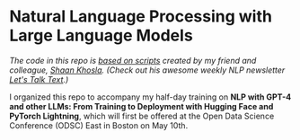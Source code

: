 # Natural Language Processing with Large Language Models

*The code in this repo is [based on scripts](https://github.com/shaankhosla/NLP_with_LLMs) created by my friend and colleague, [Shaan Khosla](https://www.linkedin.com/in/shaan-khosla/). (Check out his awesome weekly NLP newsletter [Let's Talk Text](https://shaankhosla.substack.com/).)*

I organized this repo to accompany my half-day training on **NLP with GPT-4 and other LLMs: From Training to Deployment with Hugging Face and PyTorch Lightning**, which will first be offered at the Open Data Science Conference (ODSC) East in Boston on May 10th.
